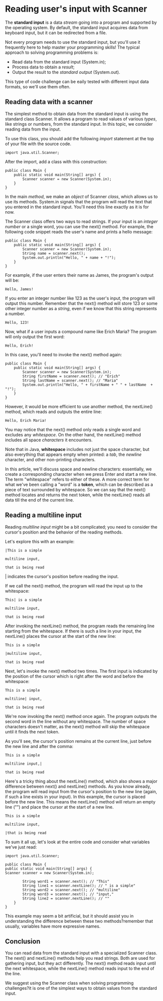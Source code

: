 # Reading user's input with Scanner
The **standard input** is a data *stream* going into a program and supported by the operating system.
By default, the standard input acquires data from keyboard input, but it can be redirected from a file.

Not every program needs to use the standard input, but you'll use it frequently here to help master
your programming skills! The typical approach to solving programming problems is:
- Read data from the standard input (System.in);
- Process data to obtain a *result*;
- Output the result to the *standard output* (System.out).

This type of code challenge can be eaily tested with different input data formats, so we'll use them
often.

## Reading data with a scanner
The simplest method to obtain data from the standard input is using the standard class Scanner. It
allows a program to read values of various *types*, like strings or numbers, from the standard input.
In this topic, we consider reading data from the input.

To use this class, you should add the following *import* statement at the top of your file with the
source code.
```
import java.util.Scanner;
```
After the import, add a class with this construction:
```
public class Main {
    public static void main(String[] args) {
        Scanner scanner = new Scanner(System.in);
    }
}
```
In the main *method*, we make an *object* of Scanner *class*, which allows us to use its methods.
System.in signals that the program will read the text that you entered in the standard input. You'll
need this line exactly as it is for now.

The Scanner class offers two ways to read strings. If your input is an *integer number* or a single 
word, you can use the next() method. For example, the following code snippet reads the user's name
and prints a hello message:
```
public class Main {
    public static void main(String[] args) {
        Scanner scanner = new Scanner(System.in);
        String name = scanner.next();
        System.out.println("Hello, " + name + "!");
    }
}
```
For example, if the user enters their name as James, the program's output will be:
```
Hello, James!
```
If you enter an integer number like 123 as the user's input, the program will output this number.
Remember that the next() method will store 123 or some other integer number as a *string*, even if
we know that this string represents a number.
```
Hello, 123!
```
Now, what if a user inputs a compound name like Erich Maria? The program will only output the first
word:
```
Hello, Erich!
```
In this case, you'll need to invoke the next() method again:
```
public class Main {
    public static void main(String[] args) {
        Scanner scanner = new Scanner(System.in);
        String firstName = scanner.next(); // "Erich"
        String lastName = scanner.next(); // "Maria"
        System.out.println("Hello, " + firstName + " " + lastName  + "!");
    }
}
```
However, it would be more efficient to use another method, the nextLine() method, which reads and 
outputs the entire line:
```
Hello, Erich Maria!
```
You may notice that the next() method only reads a single word and excludes any *whitespace*. On
the other hand, the nextLine() method includes all space *characters* it encounters.

Note that in Java, **whitespace** includes not just the space character, but also everything that 
appears empty when printed: a *tab*, the *newline* character, and other non-printing characters.

In this article, we'll discuss space and newline characters: essentially, we create a corresponding
character when we press Enter and start a new line. The term "whitespace" refers to either of these.
A more correct term for what we've been calling a "word" is a **token**, which can be described as a
piece of text surrounded by whitespace. So we can say that the next() method locates and returns the
next token, while the nextLine() reads all data till the end of the current line.

## Reading a multiline input
Reading *multiline input* might be a bit complicated; you need to consider the cursor's position and
the behavior of the reading methods.

Let's explore this with an example:
```
|This is a simple

multiline input,

that is being read

```
| indicates the cursor's position before reading the input.

If we call the next() method, the program will read the input up to the whitespace:
```
This| is a simple

multiline input,

that is being read
```
After invoking the nextLine() method, the program reads the remaining line starting from the whitespace.
If there is such a line in your input, the nextLine() places the cursor at the start of the new line:
```
This is a simple

|multiline input,

that is being read
```
Next, let's invoke the next() method two times. The first input is indicated by the position of the
cursor which is right after the word and before the whitespace:
```
This is a simple

multiline| input,

that is being read
```
We're now invoking the next() method once again. The program outputs the second word in the line without
any whitespace. The number of space characters doesn't matter, as the next() method will skip the
whitespace until it finds the next token.

As you'll see, the cursor's position remains at the current line, just before the new line and after
the comma:
```
This is a simple

multiline input,|

that is being read
```
Here's a tricky thing about the nextLine() method, which also shows a major difference between next()
and nextLine() methods. As you know already, the program will read input from the cursor's position to
the new line (again, if such a line exists in your input). In this example, the cursor is placed before
the new line. This means the nextLine() method will return an empty line ("") and place the cursor at 
the start of a new line.
```
This is a simple

multiline input,

|that is being read
```
To sum it all up, let's look at the entire code and consider what variables we've just read:
```
import java.util.Scanner;

public class Main {
public static void main(String[] args) {
Scanner scanner = new Scanner(System.in);

        String word1 = scanner.next(); // "This"
        String line1 = scanner.nextLine(); // " is a simple" 
        String word2 = scanner.next(); // "multiline"
        String word3 = scanner.next(); // "input,"
        String line2 = scanner.nextLine(); // "" 
    }
}
```
This example may seem a bit artificial, but it should assist you in understanding the difference between
these two methods?remember that usually, variables have more expressive names.

## Conclusion
You can read data from the standard input with a specialized Scanner class. The next() and nextLine()
methods help you read strings. Both are used for gathering input, but they act differently. The next()
method reads input until the next whitespace, while the nextLine() method reads input to the end of the
line.

We suggest using the Scanner class when solving programming challenges?it is one of the simplest ways 
to obtain values from the standard input.
